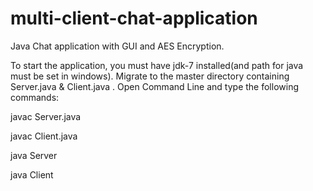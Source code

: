 # multi-client-chat-application
Java Chat application with GUI and AES Encryption.

To start the application, you must have jdk-7 installed(and path for java must be set in windows).
Migrate to the master directory containing Server.java & Client.java . Open Command Line and type the following commands:

javac Server.java

javac Client.java

java Server

java Client
